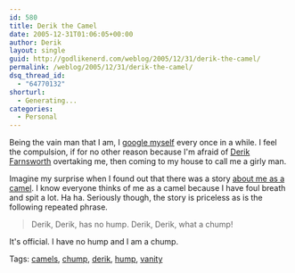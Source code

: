 ```yaml
---
id: 580
title: Derik the Camel
date: 2005-12-31T01:06:05+00:00
author: Derik
layout: single
guid: http://godlikenerd.com/weblog/2005/12/31/derik-the-camel/
permalink: /weblog/2005/12/31/derik-the-camel/
dsq_thread_id:
  - "64770132"
shorturl:
  - Generating...
categories:
  - Personal
---
```

Being the vain man that I am, I [google myself](http://www.google.com/search?q=derik) every once in a while. I feel the compulsion, if for no other reason because I'm afraid of [Derik Farnsworth](http://www.derikfarnsworth.com) overtaking me, then coming to my house to call me a girly man.

Imagine my surprise when I found out that there was a story [about me as a camel](http://www.electricscotland.com/kids/stories/middleeast5.htm). I know everyone thinks of me as a camel because I have foul breath and spit a lot. Ha ha. Seriously though, the story is priceless as is the following repeated phrase.

> Derik, Derik, has no hump. Derik, Derik, what a chump!

It's official. I have no hump and I am a chump.

<!-- technorati tags start -->

<p class="tag-description">
  Tags: <a href="http://tagcentral.net/tag/camels" rel="tag">camels</a>, <a href="http://tagcentral.net/tag/chump" rel="tag">chump</a>, <a href="http://tagcentral.net/tag/derik" rel="tag">derik</a>, <a href="http://tagcentral.net/tag/hump" rel="tag">hump</a>, <a href="http://tagcentral.net/tag/vanity" rel="tag">vanity</a>
</p>

<!-- technorati tags end -->